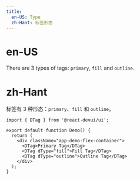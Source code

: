 ```yaml
---
title:
  en-US: Type
  zh-Hant: 标签形态
---
```


# en-US

There are 3 types of tags: `primary`, `fill` and `outline`.

# zh-Hant

标签有 3 种形态：`primary`、`fill` 和 `outline`。

```tsx
import { DTag } from '@react-devui/ui';

export default function Demo() {
  return (
    <div className="app-demo-flex-container">
      <DTag>Primary Tag</DTag>
      <DTag dType="fill">Fill Tag</DTag>
      <DTag dType="outline">Outline Tag</DTag>
    </div>
  );
}
```
